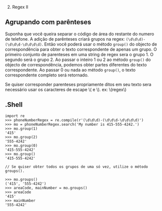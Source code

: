 2. Regex II

## Agrupando com parênteses

Suponha que você queira separar o código de área do restante do numero de telefone. A adição de parênteses criará grupos na regex: `(\d\d\d)-(\d\d\d-\d\d\d\d)`. Então você poderá usar o método `group()` do objecto de correspondência para obter o texto correspondente de apenas um grupo.
O primeiro conjunto de parenteses em uma string de regex sera o grupo 1. O segundo será o grupo 2. Ao passar o inteiro 1 ou 2 ao método `group()` do objecto de correspondência, podemos obter partes diferentes do texto correspondente. Ao passar 0 ou nada ao método `group()`, o texto correspondente completo será retornado.

Se quiser corresponder parenteses propriamente ditos em seu texto sera necessário usar os caracteres de escape \\( e \\).
ex: \\(regex\\)

## .Shell

```
import re 
>>> phoneNumberRegex = re.compile(r'(\d\d\d)-(\d\d\d-\d\d\d\d)') 
>>> mo = phoneNumberRegex.search('My number is 415-555-4242.') 
>>> mo.group(1) 
'415' 
>>> mo.group(2) 
'555-4242' 
>>> mo.group(0) 
'415-555-4242' 
>>> mo.group() 
'415-555-4242' 

// Se quiser obter todos os grupos de uma só vez, utilize o método groups(). 

>>> mo.groups() 
('415', '555-4242') 
>>> areaCode, mainNumber = mo.groups() 
>>> areaCode 
'415' 
>>> mainNumber 
'555-4242'
```